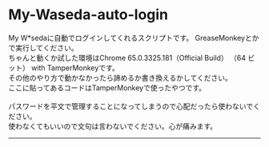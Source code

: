 # My-Waseda-auto-login

My W*sedaに自動でログインしてくれるスクリプトです。
GreaseMonkeyとかで実行してください。  
ちゃんと動くか試した環境はChrome 65.0.3325.181（Official Build） （64 ビット） with TamperMonkeyです。  
その他のやり方で動かなかったら諦めるか書き換えるかしてください。  
ここに貼ってあるコードはTamperMonkeyで使ったやつです。  
  <br>
パスワードを平文で管理することになってしまうので心配だったら使わないでください。  
使わなくてもいいので文句は言わないでください。心が痛みます。

---
